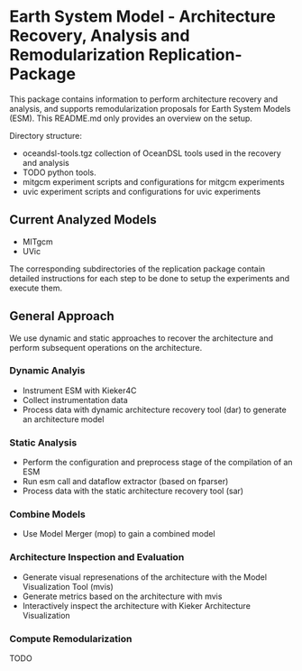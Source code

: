 # Earth System Model - Architecture Recovery, Analysis and Remodularization Replication-Package

This package contains information to perform architecture recovery and analysis, and supports
remodularization proposals for Earth System Models (ESM). This README.md only provides an
overview on the setup.

Directory structure:
- oceandsl-tools.tgz collection of OceanDSL tools used in the recovery and analysis
- TODO python tools.
- mitgcm experiment scripts and configurations for mitgcm experiments
- uvic experiment scripts and configurations for uvic experiments


## Current Analyzed Models

- MITgcm
- UVic

The corresponding subdirectories of the replication package contain detailed instructions for each
step to be done to setup the experiments and execute them.

## General Approach

We use dynamic and static approaches to recover the architecture and perform subsequent operations
on the architecture.

### Dynamic Analyis

- Instrument ESM with Kieker4C
- Collect instrumentation data
- Process data with dynamic architecture recovery tool (dar) to generate an architecture model

### Static Analysis

- Perform the configuration and preprocess stage of the compilation of an ESM
- Run esm call and dataflow extractor (based on fparser)
- Process data with the static architecture recovery tool (sar)

### Combine Models

- Use Model Merger (mop) to gain a combined model

### Architecture Inspection and Evaluation

- Generate visual represenations of the architecture with the Model Visualization Tool (mvis)
- Generate metrics based on the architecture with mvis
- Interactively inspect the architecture with Kieker Architecture Visualization

### Compute Remodularization

TODO


